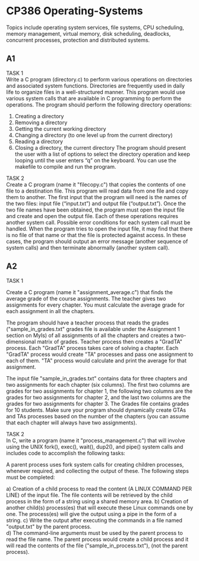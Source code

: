 # CP386 Operating-Systems
Topics include operating system services, file systems, CPU scheduling, memory management, virtual memory, disk scheduling, deadlocks, concurrent processes, protection and distributed systems.

## A1
TASK 1  
Write a C program (directory.c) to perform various operations on directories and associated system functions. Directories are frequently used in daily life to organize files in a well-structured manner. This program would use various system calls that are available in C programming to perform the operations. The program should perform the following directory operations:  

1. Creating a directory
2. Removing a directory
3. Getting the current working directory
4. Changing a directory (to one level up from the current directory)
5. Reading a directory
6. Closing a directory, the current directory
The program should present the user with a list of options to select the directory operation and keep looping until the user enters “q” on the keyboard. You can use the makefile to compile and run the program.

TASK 2  
Create a C program (name it "filecopy.c") that copies the contents of one file to a destination file. This program will read data from one file and copy them to another. The first input that the program will need is the names of the two files: input file (“input.txt”) and output file (“output.txt”). Once the two file names have been obtained, the program must open the input file and create and open the output file. Each of these operations requires another system call. Possible error conditions for each system call must be handled. When the program tries to open the input file, it may find that there is no file of that name or that the file is protected against access. In these cases, the program should output an error message (another sequence of system calls) and then terminate abnormally (another system call).  

## A2
TASK 1  

Create a C program (name it "assignment_average.c") that finds the average grade of the course assignments. The teacher gives two assignments for every chapter. You must calculate the average grade for each assignment in all the chapters.  

The program should have a teacher process that reads the grades ("sample_in_grades.txt" grades file is available under the Assignment 1 section on MyIs) of all assignments of all the chapters and creates a two-dimensional matrix of grades.
Teacher process then creates a "GradTA" process. Each "GradTA" process takes care of solving a chapter.
Each "GradTA" process would create "TA" processes and pass one assignment to each of them. "TA" process would calculate and print the average for that assignment.  

The input file "sample_in_grades.txt" contains data for three chapters and two assignments for each chapter (six columns). The first two columns are grades for two assignments for chapter 1, the following two columns are the grades for two assignments for chapter 2, and the last two columns are the grades for two assignments for chapter 3. The Grades file contains grades for 10 students. Make sure your program should dynamically create GTAs and TAs processes based on the number of the chapters (you can assume that each chapter will always have two assignments).  

TASK 2  
In C, write a program (name it "process_management.c") that will involve using the UNIX fork(), exec(), wait(), dup2(), and pipe() system calls and includes code to accomplish the following tasks:

A parent process uses fork system calls for creating children processes, whenever required, and collecting the output of these. The following steps must be completed:

a) Creation of a child process to read the content (A LINUX COMMAND PER LINE) of the input file. The file contents will be retrieved by the child process in the form of a string using a shared memory area.
b) Creation of another child(s) process(es) that will execute these Linux commands one by one. The process(es) will give the output using a pipe in the form of a string.
c) Write the output after executing the commands in a file named "output.txt" by the parent process.  
d) The command-line arguments must be used by the parent process to read the file name. The parent process would create a child process and it will read the contents of the file ("sample_in_process.txt"), (not the parent process).


















